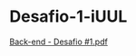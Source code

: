 # Desafio-1-iUUL



[Back-end - Desafio #1.pdf](https://github.com/silveiraluisf/Desafio-1-iUUL/files/10211741/Back-end.-.Desafio.1.pdf)
